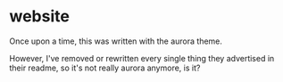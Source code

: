 # website

Once upon a time, this was written with the aurora theme.

However, I've removed or rewritten every single thing they advertised in their readme, so it's not really aurora anymore, is it?
